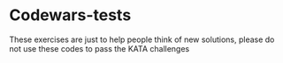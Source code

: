 # Codewars-tests

These exercises are just to help people think of new solutions, please do not use these codes to pass the KATA challenges
